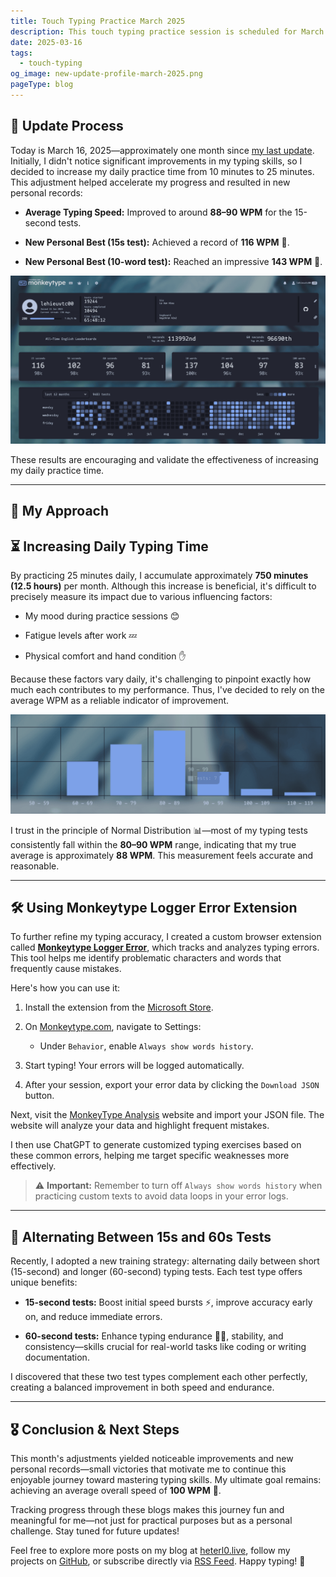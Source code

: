 ```yaml
---
title: Touch Typing Practice March 2025
description: This touch typing practice session is scheduled for March 2025. The goal is to help users enhance their typing speed and accuracy by regularly engaging in this practice.
date: 2025-03-16
tags:
  - touch-typing
og_image: new-update-profile-march-2025.png
pageType: blog
---
```

## 🚀 Update Process

Today is March 16, 2025—approximately one month since [my last update](../touch-typing-practice-feb-2025). Initially, I didn't notice significant improvements in my typing skills, so I decided to increase my daily practice time from 10 minutes to 25 minutes. This adjustment helped accelerate my progress and resulted in new personal records:

- **Average Typing Speed:** Improved to around **88–90 WPM** for the 15-second tests.
    
- **New Personal Best (15s test):** Achieved a record of **116 WPM** 🎉.
    
- **New Personal Best (10-word test):** Reached an impressive **143 WPM** 🎯.
    

![Monkeytype profile of heterl0 | March 2025](new-update-profile-march-2025.png)

These results are encouraging and validate the effectiveness of increasing my daily practice time.
___
## 🎯 My Approach

## ⏳ Increasing Daily Typing Time

By practicing 25 minutes daily, I accumulate approximately **750 minutes (12.5 hours)** per month. Although this increase is beneficial, it's difficult to precisely measure its impact due to various influencing factors:

- My mood during practice sessions 😊
    
- Fatigue levels after work 💤
    
- Physical comfort and hand condition ✋
    

Because these factors vary daily, it's challenging to pinpoint exactly how much each contributes to my performance. Thus, I've decided to rely on the average WPM as a reliable indicator of improvement.

![Normal distribution of few days](normal-distribution-graph.png)

I trust in the principle of Normal Distribution 📊—most of my typing tests consistently fall within the **80–90 WPM** range, indicating that my true average is approximately **88 WPM**. This measurement feels accurate and reasonable.
___
## 🛠️ Using Monkeytype Logger Error Extension

To further refine my typing accuracy, I created a custom browser extension called [**Monkeytype Logger Error**](../monkeytype-extension-logger-error), which tracks and analyzes typing errors. This tool helps me identify problematic characters and words that frequently cause mistakes.

Here's how you can use it:

1. Install the extension from the [Microsoft Store](https://microsoftedge.microsoft.com/addons/detail/monkeytype-history-logger/ophgnpohledibffckhpabdcciniinnjo).
    
2. On [Monkeytype.com](https://monkeytype.com/), navigate to Settings:
    
    - Under `Behavior`, enable `Always show words history`.
        
3. Start typing! Your errors will be logged automatically.
    
4. After your session, export your error data by clicking the `Download JSON` button.
    

Next, visit the [MonkeyType Analysis](https://monkeytype-analysis.heterl0.live/) website and import your JSON file. The website will analyze your data and highlight frequent mistakes.

I then use ChatGPT to generate customized typing exercises based on these common errors, helping me target specific weaknesses more effectively.

> ⚠️ **Important:** Remember to turn off `Always show words history` when practicing custom texts to avoid data loops in your error logs.
___
## 🔄 Alternating Between 15s and 60s Tests

Recently, I adopted a new training strategy: alternating daily between short (15-second) and longer (60-second) typing tests. Each test type offers unique benefits:

- **15-second tests:** Boost initial speed bursts ⚡️, improve accuracy early on, and reduce immediate errors.
    
- **60-second tests:** Enhance typing endurance 🏃‍♂️, stability, and consistency—skills crucial for real-world tasks like coding or writing documentation.
    

I discovered that these two test types complement each other perfectly, creating a balanced improvement in both speed and endurance.
___
## 🎖️ Conclusion & Next Steps

This month's adjustments yielded noticeable improvements and new personal records—small victories that motivate me to continue this enjoyable journey toward mastering typing skills. My ultimate goal remains: achieving an average overall speed of **100 WPM** 🚩.

Tracking progress through these blogs makes this journey fun and meaningful for me—not just for practical purposes but as a personal challenge. Stay tuned for future updates!

Feel free to explore more posts on my blog at [heterl0.live](https://heterl0.live/), follow my projects on [GitHub](https://github.com/heterl0), or subscribe directly via [RSS Feed](https://heterl0.live/feed/feed.xml). Happy typing! 🌟